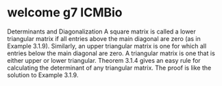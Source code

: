# welcome g7 ICMBio

Determinants and Diagonalization
A square matrix is called a lower triangular matrix if all entries above the main diagonal are zero (as in Example 3.1.9). Similarly, an upper triangular matrix is one for which all entries below the main
diagonal are zero. A triangular matrix is one that is either upper or lower triangular. Theorem 3.1.4 gives an easy rule for calculating the determinant of any triangular matrix. The proof is like the solution
to Example 3.1.9.

